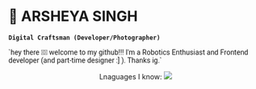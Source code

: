 # 📸 ARSHEYA SINGH

**`Digital Craftsman (Developer/Photographer)`**

<span align="center" style="font-family: Roboto">
  `hey there 👋🏼 welcome to my github!!! I'm a Robotics Enthusiast and Frontend developer (and part-time designer :] ). Thanks ig.`
</span>

<p align="center">
  Lnaguages I know:
  <a href="https://skillicons.dev">
    <img src="https://skillicons.dev/icons?i=html,css,js,ts,tailwind,sass,react,vite,nextjs,npm,yarn,bun,c,cpp,blender,bootstrap,codepen,docker,express,figma,firebase,nodejs,git,github,java,python,latex,obsidian" />
  </a>
</p>
